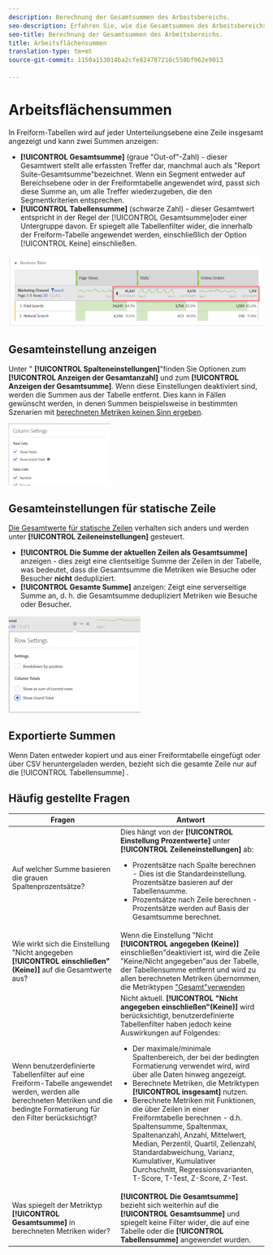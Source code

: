```yaml
---
description: Berechnung der Gesamtsummen des Arbeitsbereichs.
seo-description: Erfahren Sie, wie die Gesamtsummen des Arbeitsbereichs berechnet werden.
seo-title: Berechnung der Gesamtsummen des Arbeitsbereichs.
title: Arbeitsflächensummen
translation-type: tm+mt
source-git-commit: 1150a153014ba2cfe824707216c558bf962e9013

---
```



# Arbeitsflächensummen

In Freiform-Tabellen wird auf jeder Unterteilungsebene eine Zeile insgesamt angezeigt und kann zwei Summen anzeigen:

* **[!UICONTROL Gesamtsumme]** (graue "Out-of"-Zahl) - dieser Gesamtwert stellt alle erfassten Treffer dar, manchmal auch als "Report Suite-Gesamtsumme"bezeichnet. Wenn ein Segment entweder auf Bereichsebene oder in der Freiformtabelle angewendet wird, passt sich diese Summe an, um alle Treffer wiederzugeben, die den Segmentkriterien entsprechen.
* **[!UICONTROL Tabellensumme]** (schwarze Zahl) - dieser Gesamtwert entspricht in der Regel der [!UICONTROL Gesamtsumme]oder einer Untergruppe davon. Er spiegelt alle Tabellenfilter wider, die innerhalb der Freiform-Tabelle angewendet werden, einschließlich der Option [!UICONTROL Keine] einschließen.

![](assets/total-row.png)

## Gesamteinstellung anzeigen

Unter " **[!UICONTROL Spalteneinstellungen]**"finden Sie Optionen zum **[!UICONTROL Anzeigen der Gesamtanzahl]** und zum **[!UICONTROL Anzeigen der Gesamtsumme]**. Wenn diese Einstellungen deaktiviert sind, werden die Summen aus der Tabelle entfernt. Dies kann in Fällen gewünscht werden, in denen Summen beispielsweise in bestimmten Szenarien mit [berechneten Metriken keinen Sinn ergeben](https://docs.adobe.com/content/help/en/analytics/components/calculated-metrics/calcmetrics-reference/cm-totals.html).

![](assets/column-settings-total.png)

## Gesamteinstellungen für statische Zeile

[Die Gesamtwerte für statische Zeilen](https://docs.adobe.com/content/help/en/analytics/analyze/analysis-workspace/build-workspace-project/column-row-settings/manual-vs-dynamic-rows.html) verhalten sich anders und werden unter **[!UICONTROL Zeileneinstellungen]** gesteuert.

* **[!UICONTROL Die Summe der aktuellen Zeilen als Gesamtsumme]** anzeigen - dies zeigt eine clientseitige Summe der Zeilen in der Tabelle, was bedeutet, dass die Gesamtsumme die Metriken wie Besuche oder Besucher **nicht** dedupliziert.
* **[!UICONTROL Gesamte Summe]** anzeigen: Zeigt eine serverseitige Summe an, d. h. die Gesamtsumme dedupliziert Metriken wie Besuche oder Besucher.

![](assets/static-rows.png)

## Exportierte Summen

Wenn Daten entweder kopiert und aus einer Freiformtabelle eingefügt oder über CSV heruntergeladen werden, bezieht sich die gesamte Zeile nur auf die [!UICONTROL Tabellensumme] .

## Häufig gestellte Fragen

| Fragen | Antwort |
|---|---|
| Auf welcher Summe basieren die grauen Spaltenprozentsätze? | Dies hängt von der **[!UICONTROL Einstellung Prozentwerte]** unter **[!UICONTROL Zeileneinstellungen]** ab:<ul><li>Prozentsätze nach Spalte berechnen - Dies ist die Standardeinstellung. Prozentsätze basieren auf der Tabellensumme.</li><li>Prozentsätze nach Zeile berechnen - Prozentsätze werden auf Basis der Gesamtsumme berechnet.</li></ul> |
| Wie wirkt sich die Einstellung "Nicht angegeben **[!UICONTROL einschließen"(Keine)]** auf die Gesamtwerte aus? | Wenn die Einstellung "Nicht **[!UICONTROL angegeben (Keine)]** einschließen"deaktiviert ist, wird die Zeile "Keine/Nicht angegeben"aus der Tabelle, der Tabellensumme entfernt und wird zu allen berechneten Metriken übernommen, die Metriktypen ["Gesamt"verwenden](https://docs.adobe.com/content/help/en/analytics/components/calculated-metrics/calcmetric-workflow/m-metric-type-alloc.html) |
| Wenn benutzerdefinierte Tabellenfilter auf eine Freiform-Tabelle angewendet werden, werden alle berechneten Metriken und die bedingte Formatierung für den Filter berücksichtigt? | Nicht aktuell. **[!UICONTROL "Nicht angegeben einschließen"(Keine)]** wird berücksichtigt, benutzerdefinierte Tabellenfilter haben jedoch keine Auswirkungen auf Folgendes:<ul><li>Der maximale/minimale Spaltenbereich, der bei der bedingten Formatierung verwendet wird, wird über alle Daten hinweg angezeigt.</li><li>Berechnete Metriken, die Metriktypen **[!UICONTROL insgesamt]** nutzen.</li><li>Berechnete Metriken mit Funktionen, die über Zeilen in einer Freiformtabelle berechnen - d.h. Spaltensumme, Spaltenmax, Spaltenanzahl, Anzahl, Mittelwert, Median, Perzentil, Quartil, Zeilenzahl, Standardabweichung, Varianz, Kumulativer, Kumulativer Durchschnitt, Regressionsvarianten, T-Score, T-Test, Z-Score, Z-Test.</li></ul> |
| Was spiegelt der Metriktyp **[!UICONTROL Gesamtsumme]** in berechneten Metriken wider? | **[!UICONTROL Die Gesamtsumme]** bezieht sich weiterhin auf die **[!UICONTROL Gesamtsumme]** und spiegelt keine Filter wider, die auf eine Tabelle oder die **[!UICONTROL Tabellensumme]** angewendet wurden. |

